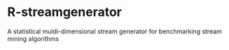 # R-streamgenerator
A statistical muldi-dimensional stream generator for benchmarking stream mining algorithms 
